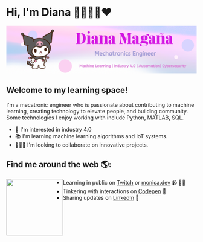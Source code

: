 

# Hi, I'm Diana 👋👩🏽‍💻❤️ 
<img src="https://github.com/dancode42/dancode42/blob/main/Images/Pink%20Light%20Leak%20Gradient%20LinkedIn%20Banner%20(1).png" alt="a">

## Welcome to my learning space!
I'm a mecatronic engineer who is passionate about contributing to machine learning, creating technology to elevate people, and building community. Some technologies I enjoy working with include Python, MATLAB, SQL.

- 🤖 I'm interested in industry 4.0
- 📚 I'm learning machine learning algorithms and IoT systems.
- 🕵🏽‍♀️ I'm looking to collaborate on innovative projects.

## Find me around the web 🌎:
<a> <img align="left" width="150" height="150" src="https://media.giphy.com/media/3o6wNMRNQ3vczLxas8/giphy.gif"> </a>
- Learning in public on <a href="https://www.twitch.tv/blacktechdiva">Twitch</a> or <a href="https://www.monica.dev">monica.dev</a> 📹 ✍🏾
- Tinkering with interactions on <a href="https://codepen.io/m0nica"> Codepen</a> 🏓
- Sharing updates on <a href="https://www.linkedin.com/in/monicampowell/">LinkedIn</a> 💼
